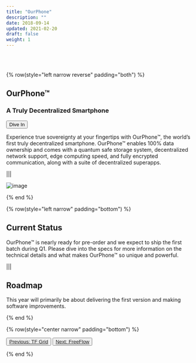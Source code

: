 ```yaml
---
title: "OurPhone"
description: ""
date: 2018-09-14
updated: 2021-02-20
draft: false
weight: 1
---
```


<div class="container mx-auto">

<br>
<br>

<!-- section 1 intro -->

{% row(style="left narrow reverse" padding="both") %}

## OurPhone™

### A Truly Decentralized Smartphone


<a href="https://ourphone.ourworld.tf/" target="_blank"><button>Dive In</button></a>


Experience true sovereignty at your fingertips with OurPhone™, the world’s first truly decentralized smartphone. OurPhone™ enables 100% data ownership and comes with a quantum safe storage system, decentralized network support, edge computing speed, and fully encrypted communication, along with a suite of decentralized superapps.


|||

![image](img/ourphone.png#medium#mx-auto)

{% end %}

<!-- section 2 status -->

{% row(style="left narrow" padding="bottom") %}

## Current Status


OurPhone™ is nearly ready for pre-order and we expect to ship the first batch during Q1. Please dive into the specs for more information on the technical details and what makes OurPhone™ so unique and powerful.


|||

## Roadmap


This year will primarily be about delivering the first version and making software improvements.


{% end %}

{% row(style="center narrow" padding="bottom") %}

<button>[Previous: TF Grid](/projects/tfgrid)</button>
<button>[Next: FreeFlow](/projects/freeflow)</button>

{% end %}

<div>

